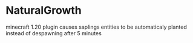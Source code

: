 # NaturalGrowth
 minecraft 1.20 plugin causes saplings entities to be automaticaly planted instead of despawning after 5 minutes 
